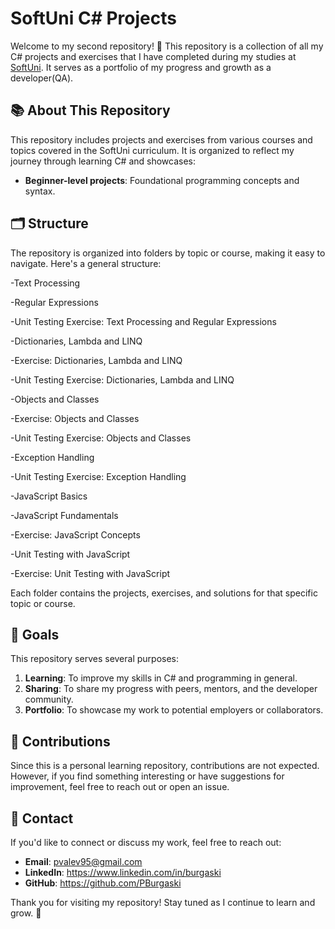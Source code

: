 # SoftUni C# Projects

Welcome to my second repository! 🎉 This repository is a collection of all my C# projects and exercises that I have completed during my studies at [SoftUni](https://softuni.bg/). It serves as a portfolio of my progress and growth as a developer(QA).

## 📚 About This Repository

This repository includes projects and exercises from various courses and topics covered in the SoftUni curriculum. It is organized to reflect my journey through learning C# and showcases:

- **Beginner-level projects**: Foundational programming concepts and syntax.

## 🗂️ Structure

The repository is organized into folders by topic or course, making it easy to navigate. Here's a general structure:

-Text Processing

-Regular Expressions

-Unit Testing Exercise: Text Processing and Regular Expressions

-Dictionaries, Lambda and LINQ

-Exercise: Dictionaries, Lambda and LINQ

-Unit Testing Exercise: Dictionaries, Lambda and LINQ

-Objects and Classes

-Exercise: Objects and Classes

-Unit Testing Exercise: Objects and Classes

-Exception Handling

-Unit Testing Exercise: Exception Handling

-JavaScript Basics

-JavaScript Fundamentals

-Exercise: JavaScript Concepts

-Unit Testing with JavaScript

-Exercise: Unit Testing with JavaScript

  Each folder contains the projects, exercises, and solutions for that specific topic or course.

## 🚀 Goals

This repository serves several purposes:

1. **Learning**: To improve my skills in C# and programming in general.
2. **Sharing**: To share my progress with peers, mentors, and the developer community.
3. **Portfolio**: To showcase my work to potential employers or collaborators.

## 🤝 Contributions

Since this is a personal learning repository, contributions are not expected. However, if you find something interesting or have suggestions for improvement, feel free to reach out or open an issue.

## 📧 Contact

If you'd like to connect or discuss my work, feel free to reach out:

- **Email**: pvalev95@gmail.com
- **LinkedIn**: https://www.linkedin.com/in/burgaski
- **GitHub**: https://github.com/PBurgaski

Thank you for visiting my repository! Stay tuned as I continue to learn and grow. 🚀

